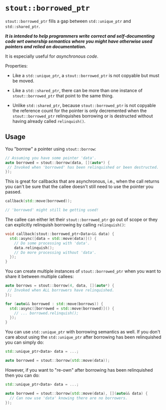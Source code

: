 # `stout::borrowed_ptr`

`stout::borrowed_ptr` fills a gap between `std::unique_ptr` and
`std::shared_ptr`.

***It is intended to help programmers write correct and
self-documenting code wrt ownership semantics where you might have
otherwise used pointers and relied on documentation.***

It is especially useful for *asynchronous code*.

Properties:

* Like a `std::unique_ptr`, a `stout::borrowed_ptr` is not copyable
but must be moved.

* Like a `std::shared_ptr`, there can
be more than one instance of `stout::borrowed_ptr` that point to the
same thing.

* Unlike `std::shared_ptr`, because `stout::borrowed_ptr` is not
copyable the reference count for the pointer is only decremented when
the `stout::borrowed_ptr` relinquishes borrowing or is destructed
without having already called `relinquish()`.


## Usage

You "borrow" a pointer using `stout::borrow`:

```cpp
// Assuming you have some pointer 'data'.
auto borrowed = stout::borrow(data, [](auto*) {
 // Invoked when 'borrowed' has been relinquished or been destructed.
});
```

This is great for callbacks that are asynchronous, i.e., when the call
returns you can't be sure that the callee doesn't still need to use
the pointer you passed.

```cpp
callback(std::move(borrowed));

// 'borrowed' might still be getting used!
```

The callee can either let their `stout::borrowed_ptr` go out of scope
or they can explicitly relinquish borrowing by calling `relinquish()`:

```cpp
void callback(stout::borrowed_ptr<Data>&& data) {
  std::async([data = std::move(data)]() {
    // Do some processing with 'data'.
    data.relinquish();
    // Do more processing without 'data'.  
  });
}
```

You can create multiple instances of `stout::borrowed_ptr` when you
want to share it between multiple callees:

```cpp
auto borrows = stout::borrow(4, data, [](auto*) {
 // Invoked when ALL borrowers have relinquished.
});

for (auto&& borrowed : std::move(borrows)) {
  std::async([borrowed = std::move(borrowed)]() {
    // ... borrowed.relinquish();
  });
}
```

You can use `std::unique_ptr` with borrowing semantics as well. If you
don't care about using the `std::unique_ptr` after borrowing has been
relinquished you can simply do:

```cpp
std::unique_ptr<Data> data = ...;

auto borrowed = stout::borrow(std::move(data));
```

However, if you want to "re-own" after borrowing has been relinquished
then you can do:

```cpp
std::unique_ptr<Data> data = ...;

auto borrowed = stout::borrow(std::move(data), [](auto&& data) {
  // Can now use 'data' knowing there are no borrowers.
});
```